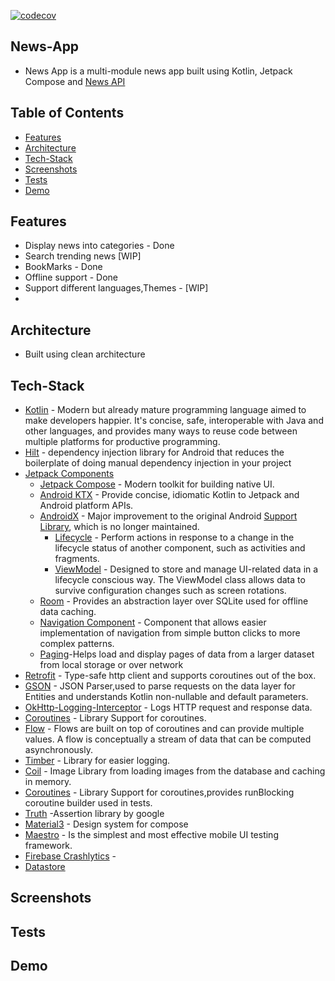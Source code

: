 [![codecov](https://codecov.io/gh/alexymumo/News-App/graph/badge.svg?token=15AJMIDLLE)](https://codecov.io/gh/alexymumo/News-App)

## News-App
- News App is a multi-module news app built using Kotlin, Jetpack Compose and [News API]("https://newsapi.org/")

## Table of Contents
- [Features](#features)
- [Architecture](#architecture)
- [Tech-Stack](#tech-stack)
- [Screenshots](#screenshots)
- [Tests](#tests)
- [Demo](#demo)

## Features
- Display news into categories - Done
- Search trending news [WIP]
- BookMarks - Done
- Offline support - Done
- Support different languages,Themes - [WIP]
- 

## Architecture
- Built using clean architecture 

## Tech-Stack
- [Kotlin](https://kotlin.org) - Modern but already mature programming language aimed to make developers happier. It's concise, safe, interoperable with Java and other languages, and provides many ways to reuse code between multiple platforms for productive programming.
- [Hilt](https://developer.android.com/training/dependency-injection/hilt-android) - dependency injection library for Android that reduces the boilerplate of doing manual dependency injection in your project
- [Jetpack Components](https://developer.android.com/jetpack)
    - [Jetpack Compose](https://developer.android.com/jetpack/compose) - Modern toolkit for building native UI.
    - [Android KTX](https://developer.android.com/kotlin/ktx.html) - Provide concise, idiomatic Kotlin to Jetpack and Android platform APIs.
    - [AndroidX](https://developer.android.com/jetpack/androidx) - Major improvement to the original Android [Support Library](https://developer.android.com/topic/libraries/support-library/index), which is no longer maintained.
        -   [Lifecycle](https://developer.android.com/topic/libraries/architecture/lifecycle) - Perform actions in response to a change in the lifecycle status of another component, such as activities and fragments.
        -   [ViewModel](https://developer.android.com/topic/libraries/architecture/viewmodel) - Designed to store and manage UI-related data in a lifecycle conscious way. The ViewModel class allows data to survive configuration changes such as screen rotations.
    - [Room](https://developer.android.com/training/data-storage/room) - Provides an abstraction layer over SQLite used for offline data caching.
    - [Navigation Component](https://developer.android.com/guide/navigation/navigation-getting-started) - Component that allows easier implementation of navigation from simple button clicks to more complex patterns.
    - [Paging](https://developer.android.com/topic/libraries/architecture/paging/v3-overview)-Helps load and display pages of data from a larger dataset from local storage or over network
- [Retrofit](https://square.github.io/retrofit/) - Type-safe http client and supports coroutines out of the box.
- [GSON](https://github.com/square/gson) - JSON Parser,used to parse requests on the data layer for Entities and understands Kotlin non-nullable and default parameters.
- [OkHttp-Logging-Interceptor](https://github.com/square/okhttp/blob/master/okhttp-logging-interceptor) - Logs HTTP request and response data.
- [Coroutines](https://github.com/Kotlin/kotlinx.coroutines) - Library Support for coroutines.
- [Flow](https://developer.android.com/kotlin/flow) - Flows are built on top of coroutines and can provide multiple values. A flow is conceptually a stream of data that can be computed asynchronously.
- [Timber](https://github.com/JakeWharton/timber) - Library for easier logging.
- [Coil](https://coil-kt.github.io/coil/compose/) - Image Library from loading images from the database and caching in memory.
- [Coroutines](https://github.com/Kotlin/kotlinx.coroutines) - Library Support for coroutines,provides runBlocking coroutine builder used in tests.
- [Truth]() -Assertion library by google
- [Material3]() - Design system for compose
- [Maestro](https://maestro.mobile.dev/) - Is the simplest and most effective mobile UI testing framework.
- [Firebase Crashlytics]() -
- [Datastore]()
 

## Screenshots

## Tests

## Demo
